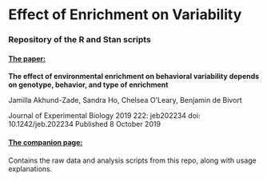 # Effect of Enrichment on Variability

### Repository of the R and Stan scripts 



#### [The paper:](https://jeb.biologists.org/content/222/19/jeb202234) 

**The effect of environmental enrichment on behavioral variability depends on genotype, behavior, and type of enrichment**

Jamilla Akhund-Zade, Sandra Ho, Chelsea O'Leary, Benjamin de Bivort

Journal of Experimental Biology 2019 222: jeb202234 doi: 10.1242/jeb.202234 Published 8 October 2019 



#### [The companion page:](http://lab.debivort.org/enrichment/)

Contains the raw data and analysis scripts from this repo, along with usage explanations. 